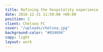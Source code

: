 ```yaml
---
title: Refining the hospitality experience
date: 2016-12-31 11:59:00 +00:00
position: 2
client: Chelsea FC
cover: "/uploads/chelsea.jpg"
background-color: "#034694"
copy: light
layout: work
---
```

